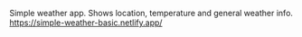 Simple weather app. Shows location, temperature and general weather info.
https://simple-weather-basic.netlify.app/
